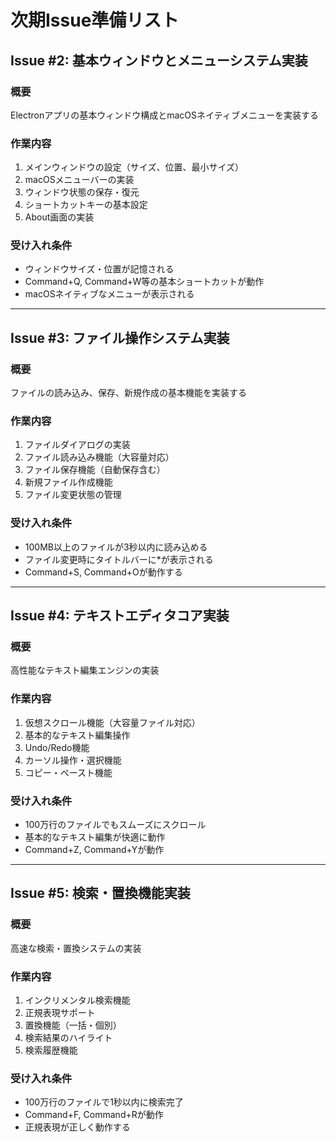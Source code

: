 # 次期Issue準備リスト

## Issue #2: 基本ウィンドウとメニューシステム実装

### 概要
Electronアプリの基本ウィンドウ構成とmacOSネイティブメニューを実装する

### 作業内容
1. メインウィンドウの設定（サイズ、位置、最小サイズ）
2. macOSメニューバーの実装
3. ウィンドウ状態の保存・復元
4. ショートカットキーの基本設定
5. About画面の実装

### 受け入れ条件
- ウィンドウサイズ・位置が記憶される
- Command+Q, Command+W等の基本ショートカットが動作
- macOSネイティブなメニューが表示される

---

## Issue #3: ファイル操作システム実装

### 概要
ファイルの読み込み、保存、新規作成の基本機能を実装する

### 作業内容
1. ファイルダイアログの実装
2. ファイル読み込み機能（大容量対応）
3. ファイル保存機能（自動保存含む）
4. 新規ファイル作成機能
5. ファイル変更状態の管理

### 受け入れ条件
- 100MB以上のファイルが3秒以内に読み込める
- ファイル変更時にタイトルバーに*が表示される
- Command+S, Command+Oが動作する

---

## Issue #4: テキストエディタコア実装

### 概要
高性能なテキスト編集エンジンの実装

### 作業内容
1. 仮想スクロール機能（大容量ファイル対応）
2. 基本的なテキスト編集操作
3. Undo/Redo機能
4. カーソル操作・選択機能
5. コピー・ペースト機能

### 受け入れ条件
- 100万行のファイルでもスムーズにスクロール
- 基本的なテキスト編集が快適に動作
- Command+Z, Command+Yが動作

---

## Issue #5: 検索・置換機能実装

### 概要
高速な検索・置換システムの実装

### 作業内容
1. インクリメンタル検索機能
2. 正規表現サポート
3. 置換機能（一括・個別）
4. 検索結果のハイライト
5. 検索履歴機能

### 受け入れ条件
- 100万行のファイルで1秒以内に検索完了
- Command+F, Command+Rが動作
- 正規表現が正しく動作する